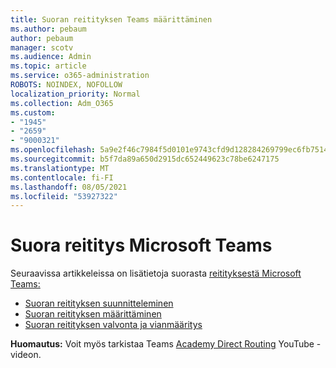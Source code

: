 ```yaml
---
title: Suoran reitityksen Teams määrittäminen
ms.author: pebaum
author: pebaum
manager: scotv
ms.audience: Admin
ms.topic: article
ms.service: o365-administration
ROBOTS: NOINDEX, NOFOLLOW
localization_priority: Normal
ms.collection: Adm_O365
ms.custom:
- "1945"
- "2659"
- "9000321"
ms.openlocfilehash: 5a9e2f46c7984f5d0101e9743cfd9d128284269799ec6fb7514a9176b857170c
ms.sourcegitcommit: b5f7da89a650d2915dc652449623c78be6247175
ms.translationtype: MT
ms.contentlocale: fi-FI
ms.lasthandoff: 08/05/2021
ms.locfileid: "53927322"
---
```

# <a name="direct-routing-for-microsoft-teams"></a>Suora reititys Microsoft Teams

Seuraavissa artikkeleissa on lisätietoja suorasta [reitityksestä Microsoft Teams:](https://docs.microsoft.com/MicrosoftTeams/direct-routing-landing-page) 

- [Suoran reitityksen suunnitteleminen](https://docs.microsoft.com/MicrosoftTeams/direct-routing-plan)
- [Suoran reitityksen määrittäminen](https://docs.microsoft.com/MicrosoftTeams/direct-routing-configure) 
- [Suoran reitityksen valvonta ja vianmääritys](https://docs.microsoft.com/MicrosoftTeams/direct-routing-monitor-and-troubleshoot)

**Huomautus:** Voit myös tarkistaa Teams [Academy Direct Routing](https://www.youtube.com/watch?v=1ASftX_Msb8&index=10&list=PLaSOUojkSiGnKuE30ckcjnDVkMNqDv0Vl) YouTube -videon.